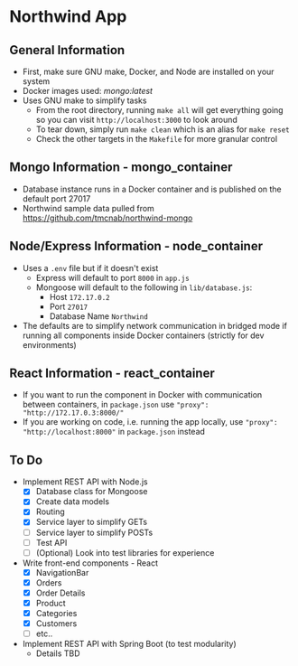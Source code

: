 # Northwind App

## General Information
- First, make sure GNU make, Docker, and Node are installed on your system
- Docker images used: *mongo:latest*
- Uses GNU make to simplify tasks
  - From the root directory, running `make all` will get everything going so you can visit `http://localhost:3000` to look around
  - To tear down, simply run `make clean` which is an alias for `make reset`
  - Check the other targets in the `Makefile` for more granular control

## Mongo Information - mongo_container
- Database instance runs in a Docker container and is published on the default port 27017
- Northwind sample data pulled from https://github.com/tmcnab/northwind-mongo

## Node/Express Information - node_container
- Uses a `.env` file but if it doesn't exist
  - Express will default to port `8000` in `app.js`
  - Mongoose will default to the following in `lib/database.js`:
    - Host `172.17.0.2`
    - Port `27017`
    - Database Name `Northwind`
- The defaults are to simplify network communication in bridged mode if running all components inside Docker containers (strictly for dev environments)

## React Information - react_container
- If you want to run the component in Docker with communication between containers, in `package.json` use `"proxy": "http://172.17.0.3:8000/"`
- If you are working on code, i.e. running the app locally, use `"proxy": "http://localhost:8000"` in `package.json` instead
  
## To Do
- Implement REST API with Node.js
  - [x] Database class for Mongoose
  - [x] Create data models
  - [x] Routing
  - [x] Service layer to simplify GETs
  - [ ] Service layer to simplify POSTs
  - [ ] Test API
  - [ ] \(Optional) Look into test libraries for experience
 
- Write front-end components - React
  - [x] NavigationBar
  - [x] Orders
  - [x] Order Details
  - [x] Product 
  - [x] Categories
  - [x] Customers
  - [ ] etc..

- Implement REST API with Spring Boot (to test modularity)
  - Details TBD

